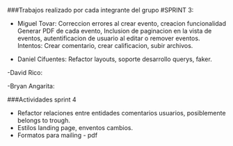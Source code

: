 ###Trabajos realizado por cada integrante del grupo #SPRINT 3:

- Miguel Tovar: Correccion errores al crear evento, creacion funcionalidad Generar PDF de cada evento, Inclusion de paginacion en la vista
            de eventos, autentificacion de usuario al editar o remover eventos. Intentos: Crear comentario, crear calificacion, subir archivos.
            
- Daniel Cifuentes: Refactor layouts, soporte desarrollo querys, faker.

-David Rico:

-Bryan Angarita:


###Actividades sprint 4

- Refactor relaciones entre entidades comentarios usuarios, posiblemente belongs to trough.
- Estilos landing page, enventos cambios.
- Formatos para mailing - pdf
            
      